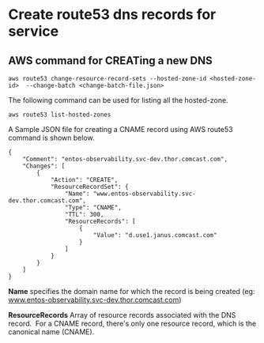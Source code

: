 # Create route53 dns records for service

## AWS command for CREATing a new DNS
```shell
aws route53 change-resource-record-sets --hosted-zone-id <hosted-zone-id>  --change-batch <change-batch-file.json>
```

The following command can be used for listing all the hosted-zone. 
```shell
aws route53 list-hosted-zones  
```

A Sample JSON file for creating a CNAME record using AWS route53 command is shown below. 
```shell
{
    "Comment": "entos-observability.svc-dev.thor.comcast.com",
    "Changes": [
        {
            "Action": "CREATE",
            "ResourceRecordSet": {
                "Name": "www.entos-observability.svc-dev.thor.comcast.com",
                "Type": "CNAME",
                "TTL": 300,
                "ResourceRecords": [
                    {
                        "Value": "d.use1.janus.comcast.com"
                    }
                ]
            }
        }
    ]
}
```

**Name** specifies the domain name for which the record is being created (eg: www.entos-observability.svc-dev.thor.comcast.com)

**ResourceRecords** Array of resource records associated with the DNS record.  For a CNAME record, there's only one resource record, which is the canonical name (CNAME).